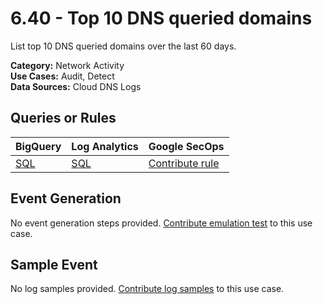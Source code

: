 # 6.40 - Top 10 DNS queried domains
List top 10 DNS queried domains over the last 60 days.


**Category:** Network Activity
</br>
**Use Cases:** Audit, Detect
</br>
**Data Sources:** Cloud DNS Logs
</br>



## Queries or Rules
BigQuery  | Log Analytics | Google SecOps
--- | --- | ---
[SQL](../../backends/bigquery/sql/6_40_DNS_top_queried_domains.sql) | [SQL](../../backends/log_analytics/sql/6_40_DNS_top_queried_domains.sql) | [Contribute rule](../../CONTRIBUTING.md)

## Event Generation
No event generation steps provided. [Contribute emulation test](../../CONTRIBUTING.md) to this use case.

## Sample Event
No log samples provided. [Contribute log samples](../../CONTRIBUTING.md) to this use case.

